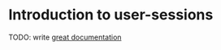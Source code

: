 # Introduction to user-sessions

TODO: write [great documentation](http://jacobian.org/writing/great-documentation/what-to-write/)
